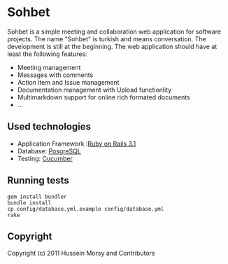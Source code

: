 # Sohbet

Sohbet is a simple meeting and collaboration web application for software projects.
The name "Sohbet" is turkish and means conversation.
The development is still at the beginning. The web application should
have at least the following features:

* Meeting management
* Messages with comments
* Action item and Issue management
* Documentation management with Upload functionlity
* Multimarkdown support for online rich formated documents
* ...

## Used technologies

* Application Framework :[Ruby on Rails
  3.1]("http://www.rubyonrails.org")
* Database: [PosgreSQL]("http://www.postgresql.org/")
* Testing: [Cucumber]("http://cukes.info/")

## Running tests

    gem install bundler
    bundle install
    cp config/database.yml.example config/database.yml
    rake

## Copyright

Copyright (c) 2011 Hussein Morsy and Contributors
